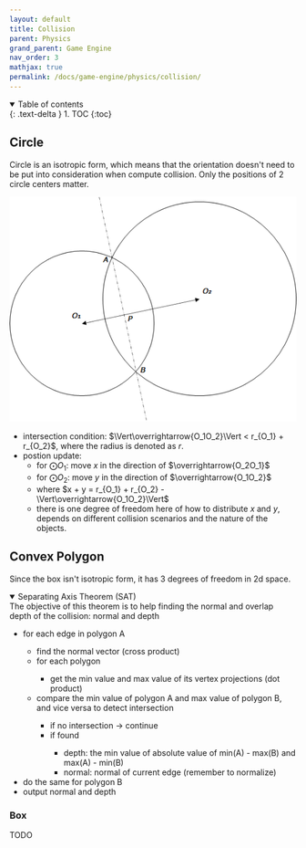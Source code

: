 ```yaml
---
layout: default
title: Collision
parent: Physics
grand_parent: Game Engine
nav_order: 3
mathjax: true
permalink: /docs/game-engine/physics/collision/
---
```


<details open markdown="block">
  <summary>
    Table of contents
  </summary>
  {: .text-delta }
1. TOC
{:toc}
</details>

## Circle

Circle is an isotropic form, which means that the orientation doesn't need to be put into consideration when compute collision.
Only the positions of 2 circle centers matter.

![circle_collision](./assets/circle_collision.png)

* intersection condition: $\Vert\overrightarrow{O_1O_2}\Vert < r_{O_1} + r_{O_2}$, where the radius is denoted as $r$.
* postion update:
  * for $\bigodot O_1$: move $x$ in the direction of $\overrightarrow{O_2O_1}$
  * for $\bigodot O_2$: move $y$ in the direction of $\overrightarrow{O_1O_2}$
  * where $x + y = r_{O_1} + r_{O_2} - \Vert\overrightarrow{O_1O_2}\Vert$
  * there is one degree of freedom here of how to distribute $x$ and $y$, depends on different collision scenarios and the nature of the objects.

## Convex Polygon

Since the box isn't isotropic form, it has 3 degrees of freedom in 2d space.

<details open>
<summary>Separating Axis Theorem (SAT)</summary>
The objective of this theorem is to help finding the normal and overlap depth of the collision: normal and depth

<ul>
<li>for each edge in polygon A</li>
  <ul>
  <li>find the normal vector (cross product)</li>
  <li>for each polygon</li>
    <ul>
    <li>get the min value and max value of its vertex projections (dot product)</li>
    </ul>
  <li>compare the min value of polygon A and max value of polygon B, and vice versa to detect intersection</li>
    <ul>
    <li>if no intersection -> continue</li>
    <li>if found</li>
      <ul>
      <li>depth: the min value of absolute value of min(A) - max(B) and max(A) - min(B)</li>
      <li>normal: normal of current edge (remember to normalize)</li>
      </ul>
    </ul>
  </ul>
<li>do the same for polygon B</li>
<li>output normal and depth</li>
</ul>
</details>

### Box 

TODO

